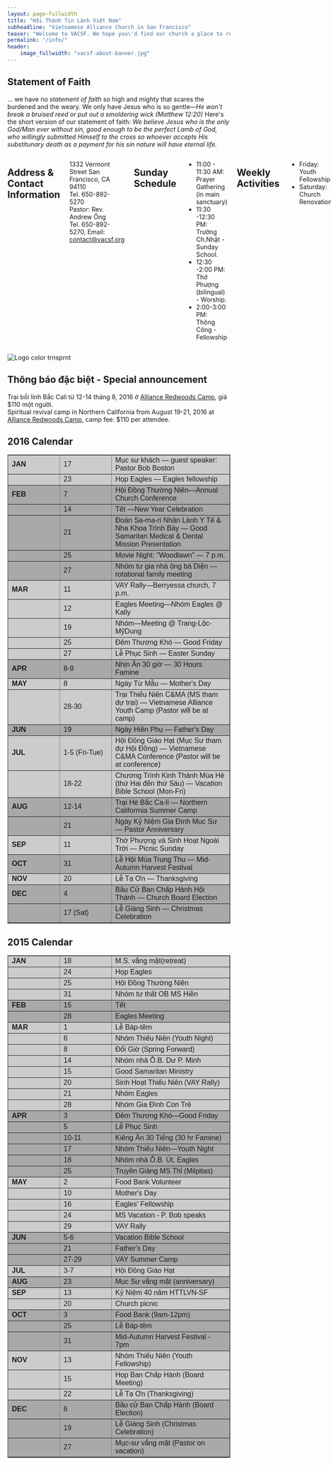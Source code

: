 ```yaml
---
layout: page-fullwidth
title: "Hội Thánh Tin Lành Việt Nam"
subheadline: "Vietnamese Alliance Church in San Francisco"
teaser: "Welcome to VACSF. We hope you\'d find our church a place to rest your weary soul, just as Jesus had promised in Matthew 11:28: <i>\"Come to me, all you who are weary and burdened, and I will give you rest.\"</i>"
permalink: "/info/"
header:
    image_fullwidth: "vacsf-about-banner.jpg"
---
```


## Statement of Faith

... we have no *statement of faith* so high and mighty that scares the burdened and the weary. We only have Jesus who is so gentle—*He won't break a bruised reed or put out a smoldering wick (Matthew 12:20)* Here's the short version of our statement of faith: *We believe Jesus who is the only God/Man ever without sin, good enough to be the perfect Lamb of God, who willingly submitted Himself to the cross so whoever accepts His substitunary death as a payment for his sin nature will have eternal life.*

<div class="row">
<div class="medium-8 columns" markdown="1">

## Address & Contact Information

1332 Vermont Street
San Francisco, CA 94110<br/>
Tel. 650-892-5270<br/>
Pastor: Rev. Andrew Ông<br/>
Tel. 650-892-5270, Email: contact@vacsf.org

## Sunday Schedule

* 11:00 - 11:30 AM: Prayer Gathering (in main sanctuary)
* 11:30 -12:30 PM: Trường Ch.Nhật - Sunday School.
* 12:30 -2:00 PM: Thờ Phượng (bilingual) - Worship.
* 2:00-3:00 PM: Thông Công - Fellowship

## Weekly Activities

* Friday: Youth Fellowship
* Saturday: Church Renovation

</div><!-- /.medium-7.columns -->

<div class="medium-4 columns t30">
<img style="padding-top: 15px;" src="{{ site.url }}/images/Logo%20color%20trnsprnt.png" alt="Logo color trnsprnt">
</div><!-- /.medium-5.columns -->
</div><!-- /.row -->

## Thông báo đặc biệt - Special announcement

<p>Trại bồi linh Bắc Cali từ 12-14 tháng 8, 2016 ở <a href="http://allianceredwoods.com/" target="_blank">Alliance Redwoods Camp</a>, giá $110 một người.<br/>
Spiritual revival camp in Northern California from August 19-21, 2016 at <a href="http://allianceredwoods.com/" target="_blank">Alliance Redwoods Camp</a>, camp fee: $110 per attendee.</p>

## 2016 Calendar

<table class="table table-condensed table-responsive" style="width: 100%; font-family: 'open_sans_condensedbold', sans-serif;" border="1">
<tbody>
<tr>
<td class="title-padding" style="width: 100px; background-color: #cccccc;"><strong>JAN</strong></td>
<td class="title-padding" style="width: 100px; background-color: #cccccc;" align="left">17</td>
<td class="title-paddingi" style="background-color: #cccccc;">Mục sư khách
&mdash; guest speaker:
Pastor Bob Boston</td>
</tr>
<tr>
<td class="title-padding" style="background-color: #cccccc;"><strong>&nbsp;</strong></td>
<td class="title-padding" style="background-color: #cccccc;" align="left">23</td>
<td class="title-padding" style="background-color: #cccccc;">Họp Eagles &mdash;
Eagles fellowship</td>
</tr>
<tr>
<td class="title-padding-even" style="background-color: #a9a9a9;"><strong>FEB</strong></td>
<td class="title-padding-even" style="background-color: #a9a9a9;"
align="left">7</td>
<td class="title-padding-even" style="background-color: #a9a9a9;">Hội Đồng Thường Niên&mdash;Annual Church Conference</td>
</tr>
<tr>
<td class="title-padding-even" style="background-color: #a9a9a9;"><strong>&nbsp;</strong></td>
<td class="title-padding-even" style="background-color: #a9a9a9;"
align="left">14</td>
<td class="title-padding-even" style="background-color: #a9a9a9;">Tết &mdash;New Year Celebration</td>
</tr>
<tr>
<td class="title-padding-even" style="background-color: #a9a9a9;">&nbsp;</td>
<td class="title-padding-even" style="background-color: #a9a9a9;"
align="left">21</td>
<td class="title-padding-even" style="background-color: #a9a9a9;">Đoàn Sa-ma-ri Nhân Lành Y Tế & Nha Khoa Trình Bày &mdash; Good Samaritan Medical & Dental Mission Presentation</td>
</tr>
<tr>
<td class="title-padding-even" style="background-color: #a9a9a9;">&nbsp;</td>
<td class="title-padding-even" style="background-color: #a9a9a9;"
align="left">25</td>
<td class="title-padding-even" style="background-color: #a9a9a9;">Movie Night: "Woodlawn" &mdash; 7 p.m.</td>
</tr>
<tr>
<td class="title-padding-even" style="background-color: #a9a9a9;">&nbsp;</td>
<td class="title-padding-even" style="background-color: #a9a9a9;"
align="left">27</td>
<td class="title-padding-even" style="background-color: #a9a9a9;">Nhóm tư gia nhà ông bà Diện &mdash; rotational family meeting</td>
</tr>
<tr>
<td class="title-padding-even" style="background-color: #cccccc;"><strong>MAR</strong></td>
<td class="title-padding-even" style="background-color: #cccccc;" align="left">11</td>
<td class="title-padding-even" style="background-color: #cccccc;">VAY Rally&mdash;Berryessa church, 7 p.m.</td>
</tr>
<tr>
<td class="title-padding-even" style="background-color: #cccccc;"><strong>&nbsp;</strong></td>
<td class="title-padding-even" style="background-color: #cccccc;" align="left">12</td>
<td class="title-padding-even" style="background-color: #cccccc;">Eagles Meeting&mdash;Nhóm Eagles @ Kally</td>
</tr>
<tr>
<td class="title-padding-even" style="background-color: #cccccc;"><strong>&nbsp;</strong></td>
<td class="title-padding-even" style="background-color: #cccccc;" align="left">19</td>
<td class="title-padding-even" style="background-color: #cccccc;">Nhóm&mdash;Meeting @ Trang-Lộc-MỹDung</td>
</tr>
<tr>
<td class="title-padding-even" style="background-color: #cccccc;"><strong>&nbsp;</strong></td>
<td class="title-padding-even" style="background-color: #cccccc;" align="left">25</td>
<td class="title-padding-even" style="background-color: #cccccc;">Đêm Thương Khó &mdash; Good Friday</td>
</tr>
<tr>
<td class="title-padding-even" style="background-color: #cccccc;"><strong>&nbsp;</strong></td>
<td class="title-padding-even" style="background-color: #cccccc;" align="left">27</td>
<td class="title-padding-even" style="background-color: #cccccc;">Lễ Phục Sinh &mdash; Easter Sunday</td>
</tr>
<tr>
<td class="title-padding-even" style="background-color: #a9a9a9;"><strong>APR</strong></td>
<td class="title-padding-even" style="background-color: #a9a9a9;" align="left">8-9</td>
<td class="title-padding-even" style="background-color: #a9a9a9;">Nhịn Ăn 30 giờ &mdash; 30 Hours Famine</td>
</tr>
<tr>
<td class="title-padding-even" style="background-color: #cccccc;"><strong>MAY</strong></td>
<td class="title-padding-even" style="background-color: #cccccc;" align="left">8</td>
<td class="title-padding-even" style="background-color: #cccccc;">Ngày Từ Mẫu &mdash; Mother's Day</td>
</tr>
<tr>
<td class="title-padding-even" style="background-color: #cccccc;"><strong>&nbsp;</strong></td>
<td class="title-padding-even" style="background-color: #cccccc;" align="left">28-30</td>
<td class="title-padding-even" style="background-color: #cccccc;">Trại Thiếu Niên C&MA (MS tham dự trại) &mdash; Vietnamese Alliance Youth Camp (Pastor will be at camp)</td>
</tr>
<tr>
<td class="title-padding-even" style="background-color: #a9a9a9;"><strong>JUN</strong></td>
<td class="title-padding-even" style="background-color: #a9a9a9;" align="left">19</td>
<td class="title-padding-even" style="background-color: #a9a9a9;">Ngày Hiền Phụ &mdash; Father's Day</td>
</tr>
<tr>
<td class="title-padding-even" style="background-color: #cccccc;"><strong>JUL</strong></td>
<td class="title-padding-even" style="background-color: #cccccc;" align="left">1-5 (Fri-Tue)</td>
<td class="title-padding-even" style="background-color: #cccccc;">Hội Đồng Giáo Hạt (Mục Sư tham dự Hội Đồng) &mdash; Vietnamese C&MA Conference (Pastor will be at conference)</td>
</tr>
<tr>
<td class="title-padding-even" style="background-color: #cccccc;"><strong>&nbsp;</strong></td>
<td class="title-padding-even" style="background-color: #cccccc;" align="left">18-22</td>
<td class="title-padding-even" style="background-color: #cccccc;">Chương Trình Kinh Thánh Mùa Hè (thứ Hai đến thứ Sáu) &mdash; Vacation Bible School (Mon-Fri)</td>
</tr>
<tr>
<td class="title-padding-even" style="background-color: #a9a9a9;"><strong>AUG</strong></td>
<td class="title-padding-even" style="background-color: #a9a9a9;" align="left">12-14</td>
<td class="title-padding-even" style="background-color: #a9a9a9;">Trại Hè Bắc Ca-li &mdash; Northern Califorrnia Summer Camp</td>
</tr>
<tr>
<td class="title-padding-even" style="background-color: #a9a9a9;"><strong>&nbsp;</strong></td>
<td class="title-padding-even" style="background-color: #a9a9a9;" align="left">21</td>
<td class="title-padding-even" style="background-color: #a9a9a9;">Ngày Kỷ Niệm Gia Đình Mục Sư &mdash; Pastor Anniversary</td>
</tr>
<tr>
<td class="title-padding-even" style="background-color: #cccccc;"><strong>SEP</strong></td>
<td class="title-padding-even" style="background-color: #cccccc;" align="left">11</td>
<td class="title-padding-even" style="background-color: #cccccc;">Thờ Phượng và Sinh Hoạt Ngoài Trời &mdash; Picnic Sunday</td>
</tr>
<tr>
<td class="title-padding-even" style="background-color: #a9a9a9;"><strong>OCT</strong></td>
<td class="title-padding-even" style="background-color: #a9a9a9;" align="left">31</td>
<td class="title-padding-even" style="background-color: #a9a9a9;">Lễ Hội Mùa Trung Thu &mdash; Mid-Autumn Harvest Festival</td>
</tr>
<tr>
<td class="title-padding-even" style="background-color: #cccccc;"><strong>NOV</strong></td>
<td class="title-padding-even" style="background-color: #cccccc;" align="left">20</td>
<td class="title-padding-even" style="background-color: #cccccc;">Lễ Tạ Ơn &mdash; Thanksgiving</td>
</tr>
<tr>
<td class="title-padding-even" style="background-color: #a9a9a9;"><strong>DEC</strong></td>
<td class="title-padding-even" style="background-color: #a9a9a9;" align="left">4</td>
<td class="title-padding-even" style="background-color: #a9a9a9;">Bầu Cử Ban Chấp Hành Hội Thánh &mdash; Church Board Election</td>
</tr>
<tr>
<td class="title-padding-even" style="background-color: #a9a9a9;"><strong>&nbsp;</strong></td>
<td class="title-padding-even" style="background-color: #a9a9a9;" align="left">17 (Sat)</td>
<td class="title-padding-even" style="background-color: #a9a9a9;">Lễ Giáng Sinh &mdash; Christmas Celebration</td>
</tr>
</tbody>
</table>

## 2015 Calendar

<table class="table table-condensed table-responsive" style="width: 100%; font-family: 'open_sans_condensedbold', sans-serif;" border="1">
<tbody>
<tr>
<td class="title-padding" style="width: 100px; background-color: #cccccc;"><strong>JAN</strong></td>
<td class="title-padding" style="width: 100px; background-color: #cccccc;" align="left">18</td>
<td class="title-paddingi" style="background-color: #cccccc;">M.S. vắng mặt(retreat)</td>
</tr>
<tr>
<td class="title-padding" style="background-color: #cccccc;"><strong>&nbsp;</strong></td>
<td class="title-padding" style="background-color: #cccccc;" align="left">24</td>
<td class="title-padding" style="background-color: #cccccc;">Họp Eagles</td>
</tr>
<tr>
<td class="title-padding" style="background-color: #cccccc;"><strong>&nbsp;</strong></td>
<td class="title-padding" style="background-color: #cccccc;" align="left">25</td>
<td class="title-padding" style="background-color: #cccccc;">Hội Đồng Thường Niên</td>
</tr>
<tr>
<td class="title-padding" style="background-color: #cccccc;"><strong>&nbsp;</strong></td>
<td class="title-padding" style="background-color: #cccccc;" align="left">31</td>
<td class="title-padding" style="background-color: #cccccc;">Nhóm tư thất OB MS Hiền</td>
</tr>
<tr>
<td class="title-padding-even" style="background-color: #a9a9a9;"><strong>FEB</strong></td>
<td class="title-padding-even" style="background-color: #a9a9a9;" align="left">15</td>
<td class="title-padding-even" style="background-color: #a9a9a9;">Tết</td>
</tr>
<tr>
<td class="title-padding-even" style="background-color: #a9a9a9;"><strong>&nbsp;</strong></td>
<td class="title-padding-even" style="background-color: #a9a9a9;" align="left">28</td>
<td class="title-padding-even" style="background-color: #a9a9a9;">Eagles Meeting</td>
</tr>
<tr>
<td class="title-padding-even" style="background-color: #cccccc;"><strong>MAR</strong></td>
<td class="title-padding-even" style="background-color: #cccccc;" align="left">1</td>
<td class="title-padding-even" style="background-color: #cccccc;">Lễ Báp-têm</td>
</tr>
<tr>
<td class="title-padding-even" style="background-color: #cccccc;"><strong>&nbsp;</strong></td>
<td class="title-padding-even" style="background-color: #cccccc;" align="left">6</td>
<td class="title-padding-even" style="background-color: #cccccc;">Nhóm Thiếu Niên (Youth Night)</td>
</tr>
<tr>
<td class="title-padding-even" style="background-color: #cccccc;"><strong>&nbsp;</strong></td>
<td class="title-padding-even" style="background-color: #cccccc;" align="left">8</td>
<td class="title-padding-even" style="background-color: #cccccc;">Đổi Giờ (Spring Forward)</td>
</tr>
<tr>
<td class="title-padding-even" style="background-color: #cccccc;"><strong>&nbsp;</strong></td>
<td class="title-padding-even" style="background-color: #cccccc;" align="left">14</td>
<td class="title-padding-even" style="background-color: #cccccc;">Nhóm nhà Ô.B. Dư P. Minh</td>
</tr>
<tr>
<td class="title-padding-even" style="background-color: #cccccc;"><strong>&nbsp;</strong></td>
<td class="title-padding-even" style="background-color: #cccccc;" align="left">15</td>
<td class="title-padding-even" style="background-color: #cccccc;">Good Samaritan Ministry</td>
</tr>
<tr>
<td class="title-padding-even" style="background-color: #cccccc;"><strong>&nbsp;</strong></td>
<td class="title-padding-even" style="background-color: #cccccc;" align="left">20</td>
<td class="title-padding-even" style="background-color: #cccccc;">Sinh Hoạt Thiếu Niên (VAY Rally)</td>
</tr>
<tr>
<td class="title-padding-even" style="background-color: #cccccc;"><strong>&nbsp;</strong></td>
<td class="title-padding-even" style="background-color: #cccccc;" align="left">21</td>
<td class="title-padding-even" style="background-color: #cccccc;">Nhóm Eagles</td>
</tr>
<tr>
<td class="title-padding-even" style="background-color: #cccccc;"><strong>&nbsp;</strong></td>
<td class="title-padding-even" style="background-color: #cccccc;" align="left">28</td>
<td class="title-padding-even" style="background-color: #cccccc;">Nhóm Gia Đình Con Trẻ</td>
</tr>
<tr>
<td class="title-padding" style="background-color: #a9a9a9;"><strong>APR</strong></td>
<td class="title-padding" style="background-color: #a9a9a9;" align="left">3</td>
<td class="title-padding" style="background-color: #a9a9a9;">Đêm Thương Khó—Good Friday</td>
</tr>
<tr>
<td class="title-padding" style="background-color: #a9a9a9;"><strong>&nbsp;</strong></td>
<td class="title-padding" style="background-color: #a9a9a9;" align="left">5</td>
<td class="title-padding" style="background-color: #a9a9a9;">Lễ Phục Sinh</td>
</tr>
<tr>
<td class="title-padding" style="background-color: #a9a9a9;"><strong>&nbsp;</strong></td>
<td class="title-padding" style="background-color: #a9a9a9;" align="left">10-11</td>
<td class="title-padding" style="background-color: #a9a9a9;">Kiêng Ăn 30 Tiếng (30 hr Famine)</td>
</tr>
<tr>
<td class="title-padding" style="background-color: #a9a9a9;"><strong>&nbsp;</strong></td>
<td class="title-padding" style="background-color: #a9a9a9;" align="left">17</td>
<td class="title-padding" style="background-color: #a9a9a9;">Nhóm Thiếu Niên—Youth Night</td>
</tr>
<tr>
<td class="title-padding" style="background-color: #a9a9a9;"><strong>&nbsp;</strong></td>
<td class="title-padding" style="background-color: #a9a9a9;" align="left">18</td>
<td class="title-padding" style="background-color: #a9a9a9;">Nhóm nhà Ô.B. Út, Eagles</td>
</tr>
<tr>
<td class="title-padding" style="background-color: #a9a9a9;"><strong>&nbsp;</strong></td>
<td class="title-padding" style="background-color: #a9a9a9;" align="left">25</td>
<td class="title-padding" style="background-color: #a9a9a9;">Truyền Giảng MS Thỉ (Milpitas)</td>
</tr>
<tr>
<td class="title-padding-even" style="background-color: #cccccc;"><strong>MAY</strong></td>
<td class="title-padding-even" style="background-color: #cccccc;" align="left">2</td>
<td class="title-padding-even" style="background-color: #cccccc;"><span style="background-color: #cccccc;">Food Bank Volunteer</span></td>
</tr>
<tr>
<td class="title-padding-even" style="background-color: #cccccc;"><strong>&nbsp;</strong></td>
<td class="title-padding-even" style="background-color: #cccccc;" align="left">10</td>
<td class="title-padding-even" style="background-color: #cccccc;"><span style="background-color: #cccccc;">Mother's Day</span></td>
</tr>
<tr>
<td class="title-padding-even" style="background-color: #cccccc;"><strong>&nbsp;</strong></td>
<td class="title-padding-even" style="background-color: #cccccc;" align="left">16</td>
<td class="title-padding-even" style="background-color: #cccccc;"><span style="background-color: #cccccc;">Eagles' Fellowship</span></td>
</tr>
<tr>
<td class="title-padding-even" style="background-color: #cccccc;"><strong>&nbsp;</strong></td>
<td class="title-padding-even" style="background-color: #cccccc;" align="left">24</td>
<td class="title-padding-even" style="background-color: #cccccc;"><span style="background-color: #cccccc;">MS Vacation - P. Bob speaks</span></td>
</tr>
<tr>
<td class="title-padding-even" style="background-color: #cccccc;"><strong>&nbsp;</strong></td>
<td class="title-padding-even" style="background-color: #cccccc;" align="left">29</td>
<td class="title-padding-even" style="background-color: #cccccc;"><span style="background-color: #cccccc;">VAY Rally</span></td>
</tr>
<tr>
<td class="title-padding" style="background-color: #a9a9a9;"><strong>JUN</strong></td>
<td class="title-padding" style="background-color: #a9a9a9;" align="left">5-6</td>
<td class="title-padding" style="background-color: #a9a9a9;"><span style="background-color: #a9a9a9;">Vacation Bible School</span></td>
</tr>
<tr>
<td class="title-padding" style="background-color: #a9a9a9;"><strong>&nbsp;</strong></td>
<td class="title-padding" style="background-color: #a9a9a9;" align="left">21</td>
<td class="title-padding" style="background-color: #a9a9a9;"><span style="background-color: #a9a9a9;">Father's Day</span></td>
</tr>
<tr>
<td class="title-padding" style="background-color: #a9a9a9;"><strong>&nbsp;</strong></td>
<td class="title-padding" style="background-color: #a9a9a9;" align="left">27-29</td>
<td class="title-padding" style="background-color: #a9a9a9;"><span style="background-color: #a9a9a9;">VAY Summer Camp</span></td>
</tr>
<tr>
<td class="title-padding-even" style="background-color: #cccccc;"><strong>JUL</strong></td>
<td class="title-padding-even" style="background-color: #cccccc;" align="left">3-7</td>
<td class="title-padding-even" style="background-color: #cccccc;">Hội Đồng Giáo Hạt</td>
</tr>
<tr>
<td class="title-padding" style="background-color: #a9a9a9;"><strong>AUG</strong></td>
<td class="title-padding" style="background-color: #a9a9a9;" align="left">23</td>
<td class="title-padding" style="background-color: #a9a9a9;">Mục Sư vắng mặt (anniversary)</td>
</tr>
<tr>
<td class="title-padding-even" style="background-color: #cccccc;"><strong>SEP</strong></td>
<td class="title-padding-even" style="background-color: #cccccc;" align="left">13</td>
<td class="title-padding-even" style="background-color: #cccccc;">Kỷ Niệm 40 năm HTTLVN-SF</td>
</tr>
<tr>
<td class="title-padding-even" style="background-color: #cccccc;"><strong></strong></td>
<td class="title-padding-even" style="background-color: #cccccc;" align="left">20</td>
<td class="title-padding-even" style="background-color: #cccccc;">Church picnic</td>
</tr>
<tr>
<td class="title-padding" style="background-color: #a9a9a9;"><strong>OCT</strong></td>
<td class="title-padding" style="background-color: #a9a9a9;" align="left">3</td>
<td class="title-padding" style="background-color: #a9a9a9;"><span style="background-color: #a9a9a9;">Food Bank (9am-12pm)</span></td>
</tr>
<tr>
<td class="title-padding" style="background-color: #a9a9a9;"><strong>&nbsp;</strong></td>
<td class="title-padding" style="background-color: #a9a9a9;" align="left">25</td>
<td class="title-padding" style="background-color: #a9a9a9;"><span style="background-color: #a9a9a9;">Lễ Báp-têm</span></td>
</tr>
<tr>
<td class="title-padding" style="background-color: #a9a9a9;"><strong>&nbsp;</strong></td>
<td class="title-padding" style="background-color: #a9a9a9;" align="left">31</td>
<td class="title-padding" style="background-color: #a9a9a9;"><span style="background-color: #a9a9a9;">Mid-Autumn Harvest Festival - 7pm</span></td>
</tr>
<tr>
<td class="title-padding-even" style="background-color: #cccccc;"><strong>NOV</strong></td>
<td class="title-padding-even" style="background-color: #cccccc;" align="left">13</td>
<td class="title-padding-even" style="background-color: #cccccc;">Nhóm Thiếu Niên (Youth Fellowship)</td>
</tr>
<tr>
<td class="title-padding-even" style="background-color: #cccccc;"><strong>&nbsp;</strong></td>
<td class="title-padding-even" style="background-color: #cccccc;" align="left">15</td>
<td class="title-padding-even" style="background-color: #cccccc;">Họp Ban Chấp Hành (Board Meeting)</td>
</tr>
<tr>
<td class="title-padding-even" style="background-color: #cccccc;"><strong>&nbsp;</strong></td>
<td class="title-padding-even" style="background-color: #cccccc;" align="left">22</td>
<td class="title-padding-even" style="background-color: #cccccc;">Lễ Tạ Ơn (Thanksgiving)</td>
</tr>
<tr>
<td class="title-padding" style="background-color: #a9a9a9;"><strong>DEC</strong></td>
<td class="title-padding" style="background-color: #a9a9a9;" align="left">6</td>
<td class="title-padding" style="background-color: #a9a9a9;">Bầu cử Ban Chấp Hành (Board Election)</td>
</tr>
<tr>
<td class="title-padding" style="background-color: #a9a9a9;">&nbsp;</td>
<td class="title-padding" style="background-color: #a9a9a9;" align="left">19</td>
<td class="title-padding" style="background-color: #a9a9a9;">Lễ Giáng Sinh (Christmas Celebration)</td>
</tr>
<tr>
<td class="title-padding" style="background-color: #a9a9a9;">&nbsp;</td>
<td class="title-padding" style="background-color: #a9a9a9;" align="left">27</td>
<td class="title-padding" style="background-color: #a9a9a9;">Mục-sư vắng mặt (Pastor on vacation)</td>
</tr>
</tbody>
</table>

